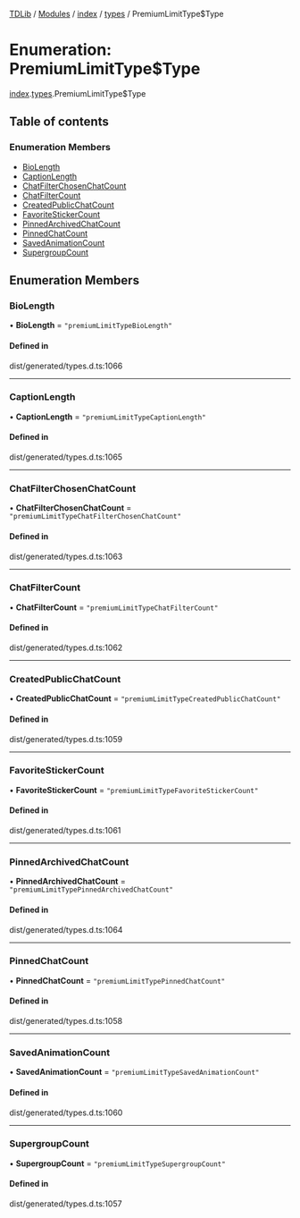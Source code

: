 [TDLib](../README.md) / [Modules](../modules.md) / [index](../modules/index.md) / [types](../modules/index.types.md) / PremiumLimitType$Type

# Enumeration: PremiumLimitType$Type

[index](../modules/index.md).[types](../modules/index.types.md).PremiumLimitType$Type

## Table of contents

### Enumeration Members

- [BioLength](index.types.PremiumLimitType_Type.md#biolength)
- [CaptionLength](index.types.PremiumLimitType_Type.md#captionlength)
- [ChatFilterChosenChatCount](index.types.PremiumLimitType_Type.md#chatfilterchosenchatcount)
- [ChatFilterCount](index.types.PremiumLimitType_Type.md#chatfiltercount)
- [CreatedPublicChatCount](index.types.PremiumLimitType_Type.md#createdpublicchatcount)
- [FavoriteStickerCount](index.types.PremiumLimitType_Type.md#favoritestickercount)
- [PinnedArchivedChatCount](index.types.PremiumLimitType_Type.md#pinnedarchivedchatcount)
- [PinnedChatCount](index.types.PremiumLimitType_Type.md#pinnedchatcount)
- [SavedAnimationCount](index.types.PremiumLimitType_Type.md#savedanimationcount)
- [SupergroupCount](index.types.PremiumLimitType_Type.md#supergroupcount)

## Enumeration Members

### BioLength

• **BioLength** = ``"premiumLimitTypeBioLength"``

#### Defined in

dist/generated/types.d.ts:1066

___

### CaptionLength

• **CaptionLength** = ``"premiumLimitTypeCaptionLength"``

#### Defined in

dist/generated/types.d.ts:1065

___

### ChatFilterChosenChatCount

• **ChatFilterChosenChatCount** = ``"premiumLimitTypeChatFilterChosenChatCount"``

#### Defined in

dist/generated/types.d.ts:1063

___

### ChatFilterCount

• **ChatFilterCount** = ``"premiumLimitTypeChatFilterCount"``

#### Defined in

dist/generated/types.d.ts:1062

___

### CreatedPublicChatCount

• **CreatedPublicChatCount** = ``"premiumLimitTypeCreatedPublicChatCount"``

#### Defined in

dist/generated/types.d.ts:1059

___

### FavoriteStickerCount

• **FavoriteStickerCount** = ``"premiumLimitTypeFavoriteStickerCount"``

#### Defined in

dist/generated/types.d.ts:1061

___

### PinnedArchivedChatCount

• **PinnedArchivedChatCount** = ``"premiumLimitTypePinnedArchivedChatCount"``

#### Defined in

dist/generated/types.d.ts:1064

___

### PinnedChatCount

• **PinnedChatCount** = ``"premiumLimitTypePinnedChatCount"``

#### Defined in

dist/generated/types.d.ts:1058

___

### SavedAnimationCount

• **SavedAnimationCount** = ``"premiumLimitTypeSavedAnimationCount"``

#### Defined in

dist/generated/types.d.ts:1060

___

### SupergroupCount

• **SupergroupCount** = ``"premiumLimitTypeSupergroupCount"``

#### Defined in

dist/generated/types.d.ts:1057
